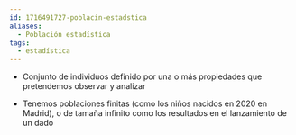 ```yaml
---
id: 1716491727-poblacin-estadstica
aliases:
  - Población estadística
tags:
  - estadística
---
```


- Conjunto de individuos definido por una o más propiedades que pretendemos observar y analizar

- Tenemos poblaciones finitas (como los niños nacidos en 2020 en Madrid), o de tamaña infinito como los resultados en el lanzamiento de un dado